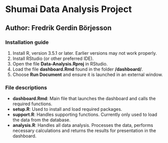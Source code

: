 # Shumai Data Analysis Project
## Author: Fredrik Gerdin Börjesson

### Installation guide
1. Install R, version 3.5.1 or later. Earlier versions may not work properly. 
2. Install RStudio (or other preferred IDE). 
3. Open the file **Data-Analysis.Rproj** in RStudio. 
4. Load the file **dashboard.Rmd** found in the folder **/dashboard/**. 
5. Choose **Run Document** and ensure it is launched in an external window. 

### File descriptions
* **dashboard.Rmd**: Main file that launches the dashboard and calls the required functions.
* **setup.R**: Used to install and load required packages.
* **support.R**: Handles supporting functions. Currently only used to load the data from the database. 
* **analysis.R**: Handles all data analysis. Processes the data, performs necessary calculations and returns the results for presentation in the dashboard. 